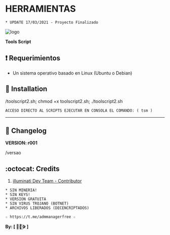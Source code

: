 ﻿# HERRAMIENTAS
```
* UPDATE 17/03/2021 - Proyecto Finalizado
```
![logo]( /toolscript.png)

**Tools Script**

## :heavy_exclamation_mark: Requerimientos

* Un sistema operativo basado en Linux (Ubuntu o Debian) 

## :book: Installation

/toolscript2.sh; chmod +x toolscript2.sh; ./toolscript2.sh

```
ACCESO DIRECTO AL SCRIPTS EJECUTAR EN CONSOLA EL COMANDO: ( tsm )
```
-------------------------------------------------------------------------------

## :scroll: Changelog

**VERSION: r001**

/versao

## :octocat: Credits

1. [illuminati Dev Team - Contributor](https://github.com/AAAAAEXQOSyIpN2JZ0ehUQ)

```
* SIN MINERIA! 
* SIN KEYS! 
* VERSION GRATUITA 
* SIN VIRUS TROJANO (BOTNET) 
* ARCHIVOS LIBERADOS (DECENCRIPTADOS)
```

```
☆ https://t.me/admmanagerfree ☆
```

**By: [  ⃘⃤꙰✰ ]**